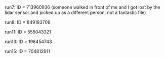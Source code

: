 run7: ID = 713960936 (someone walked in front of me and I got lost by the lidar sensor and picked up as a different person, not a fantastic file)

run8: ID = 849183706

run11: ID = 555043321

run13: ID = 198454743

run15: ID = 704812911
